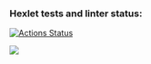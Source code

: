 ### Hexlet tests and linter status:
[![Actions Status](https://github.com/manOpposite/frontend-project-44/workflows/hexlet-check/badge.svg)](https://github.com/manOpposite/frontend-project-44/actions)

<a href="https://codeclimate.com/github/manOpposite/frontend-project-44/maintainability"><img src="https://api.codeclimate.com/v1/badges/0b753b74749cb633f2e6/maintainability" /></a>